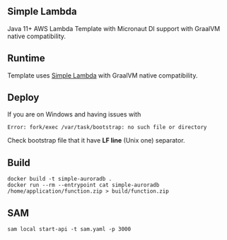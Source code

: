 ## Simple Lambda

Java 11+ AWS Lambda Template with Micronaut DI support with GraalVM native compatibility.

## Runtime

Template uses [Simple Lambda](https://github.com/GoodforGod/simple-awslambda) with GraalVM native compatibility.

## Deploy

If you are on Windows and having issues with 
```
Error: fork/exec /var/task/bootstrap: no such file or directory
```

Check bootstrap file that it have **LF line** (Unix one) separator.

## Build

```shell
docker build -t simple-auroradb .
docker run --rm --entrypoint cat simple-auroradb /home/application/function.zip > build/function.zip
```

## SAM

```shell
sam local start-api -t sam.yaml -p 3000
```
